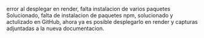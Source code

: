 
error al desplegar en render, falta instalacion de varios paquetes 
Solucionado, falta de instalacion de paquetes npm, solucionado y actulizado en GitHub, ahora ya es posible desplegarlo en render y capturas adjuntadas a la nueva documentacion.
